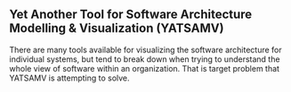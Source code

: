 ## Yet Another Tool for Software Architecture Modelling & Visualization (YATSAMV)

There are many tools available for visualizing the software architecture for individual systems, but tend to break down when trying to understand the whole view of software within an organization.
That is target problem that YATSAMV is attempting to solve.

<!--

**Here are some ideas to get you started:**

🙋‍♀️ A short introduction - what is your organization all about?
🌈 Contribution guidelines - how can the community get involved?
👩‍💻 Useful resources - where can the community find your docs? Is there anything else the community should know?
🍿 Fun facts - what does your team eat for breakfast?
🧙 Remember, you can do mighty things with the power of [Markdown](https://docs.github.com/github/writing-on-github/getting-started-with-writing-and-formatting-on-github/basic-writing-and-formatting-syntax)
-->
